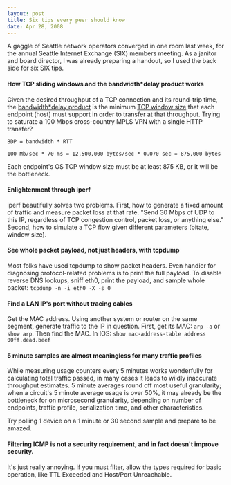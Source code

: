 ```yaml
---
layout: post
title: Six tips every peer should know
date: Apr 28, 2008
---
```


A gaggle of Seattle network operators converged in one room last week, for the annual Seattle Internet Exchange (SIX) members meeting. As a janitor and board director, I was already preparing a handout, so I used the back side for six SIX tips.

#### How TCP sliding windows and the bandwidth*delay product works

Given the desired throughput of a TCP connection and its round-trip time, the [bandwidth*delay product](http://en.wikipedia.org/wiki/Bandwidth-delay_product) is the minimum [TCP window size](http://www.rhyshaden.com/tcp.htm) that each endpoint (host) must support in order to transfer at that throughput. Trying to saturate a 100 Mbps cross-country MPLS VPN with a single HTTP transfer?

    BDP = bandwidth * RTT

    100 Mb/sec * 70 ms = 12,500,000 bytes/sec * 0.070 sec = 875,000 bytes

Each endpoint's OS TCP window size must be at least 875 KB, or it will be the bottleneck.

#### Enlightenment through iperf

iperf beautifully solves two problems. First, how to generate a fixed amount of traffic and measure packet loss at that rate. "Send 30 Mbps of UDP to this IP, regardless of TCP congestion control, packet loss, or anything else."  Second, how to simulate a TCP flow given different parameters (bitate, window size).

#### See whole packet payload, not just headers, with tcpdump

Most folks have used tcpdump to show packet headers. Even handier for diagnosing protocol-related problems is to print the full payload. To disable reverse DNS lookups, sniff eth0, print the payload, and sample whole packet: `tcpdump -n -i eth0 -X -s 0`

#### Find a LAN IP's port without tracing cables

Get the MAC address. Using another system or router on the same segment, generate traffic to the IP in question. First, get its MAC: `arp -a` or `show arp`. Then find the MAC. In IOS: `show mac-address-table address 00ff.dead.beef`

#### 5 minute samples are almost meaningless for many traffic profiles

While measuring usage counters every 5 minutes works wonderfully for calculating total traffic passed, in many cases it leads to wildly inaccurate throughput estimates. 5 minute averages round off most useful granularity; when a circuit's 5 minute average usage is over 50%, it may already be the bottleneck for on microsecond granularity, depending on number of endpoints, traffic profile, serialization time, and other characteristics.

Try polling 1 device on a 1 minute or 30 second sample and prepare to be amazed.

#### Filtering ICMP is not a security requirement, and in fact doesn't improve security.

It's just really annoying. If you must filter, allow the types  required for basic operation, like TTL Exceeded and Host/Port Unreachable.